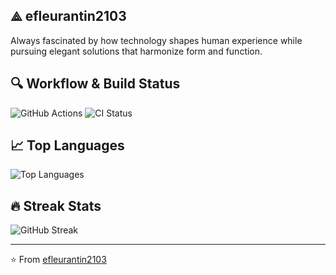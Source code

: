 ## ⟁ efleurantin2103

Always fascinated by how technology shapes human experience while pursuing elegant solutions that harmonize form and function.

## 🔍 Workflow & Build Status
![GitHub Actions](https://img.shields.io/badge/GitHub_Actions-2088FF?style=for-the-badge&logo=github-actions&logoColor=white)
![CI Status](https://img.shields.io/github/workflow/status/efleurantin2103/efleurantin2103/CI?label=CI&style=flat)

<!-- ## 📊 GitHub Stats
![Your GitHub Stats](https://github-readme-stats.vercel.app/api?username=efleurantin2103&show_icons=true&theme=radical)-->

## 📈 Top Languages
![Top Languages](https://github-readme-stats.vercel.app/api/top-langs/?username=efleurantin2103&layout=compact&theme=default&bg_color=ffffff)

## 🔥 Streak Stats
![GitHub Streak](https://github-readme-streak-stats.herokuapp.com/?user=efleurantin2103&theme=default&bg_color=ffffff)

---
⭐️ From [efleurantin2103](https://github.com/efleurantin2103)
